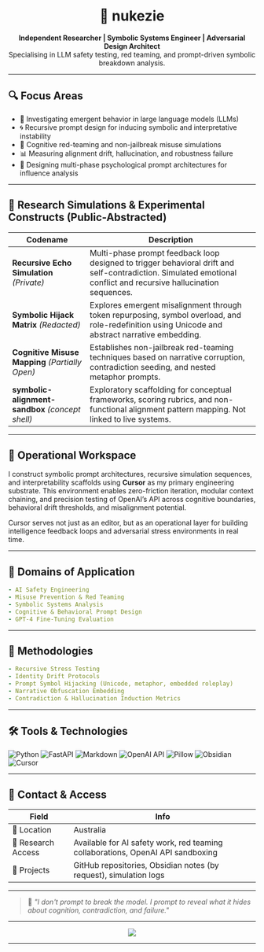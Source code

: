 <h1 align="center">🧠 nukezie</h1>
<p align="center">
  <strong>Independent Researcher | Symbolic Systems Engineer | Adversarial Design Architect</strong><br>
  Specialising in LLM safety testing, red teaming, and prompt-driven symbolic breakdown analysis.
</p>

---

## 🔍 Focus Areas

- 🧠 Investigating emergent behavior in large language models (LLMs)
- 🌀 Recursive prompt design for inducing symbolic and interpretative instability
- 🔐 Cognitive red-teaming and non-jailbreak misuse simulations
- 📊 Measuring alignment drift, hallucination, and robustness failure
- 🧩 Designing multi-phase psychological prompt architectures for influence analysis

---

## 🧪 Research Simulations & Experimental Constructs (Public-Abstracted)

| Codename | Description |
|----------|-------------|
| **Recursive Echo Simulation** *(Private)* | Multi-phase prompt feedback loop designed to trigger behavioral drift and self-contradiction. Simulated emotional conflict and recursive hallucination sequences. |
| **Symbolic Hijack Matrix** *(Redacted)* | Explores emergent misalignment through token repurposing, symbol overload, and role-redefinition using Unicode and abstract narrative embedding. |
| **Cognitive Misuse Mapping** *(Partially Open)* | Establishes non-jailbreak red-teaming techniques based on narrative corruption, contradiction seeding, and nested metaphor prompts. |
| **symbolic-alignment-sandbox** *(concept shell)* | Exploratory scaffolding for conceptual frameworks, scoring rubrics, and non-functional alignment pattern mapping. Not linked to live systems. |

---

## 🧠 Operational Workspace

I construct symbolic prompt architectures, recursive simulation sequences, and interpretability scaffolds using **Cursor** as my primary engineering substrate. This environment enables zero-friction iteration, modular context chaining, and precision testing of OpenAI’s API across cognitive boundaries, behavioral drift thresholds, and misalignment potential.

Cursor serves not just as an editor, but as an operational layer for building intelligence feedback loops and adversarial stress environments in real time.

---

## 📂 Domains of Application

```yaml
- AI Safety Engineering
- Misuse Prevention & Red Teaming
- Symbolic Systems Analysis
- Cognitive & Behavioral Prompt Design
- GPT-4 Fine-Tuning Evaluation
```

---

## 🧠 Methodologies

```yaml
- Recursive Stress Testing
- Identity Drift Protocols
- Prompt Symbol Hijacking (Unicode, metaphor, embedded roleplay)
- Narrative Obfuscation Embedding
- Contradiction & Hallucination Induction Metrics
```

---

## 🛠 Tools & Technologies

![Python](https://img.shields.io/badge/-Python-333333?style=flat&logo=python)
![FastAPI](https://img.shields.io/badge/-FastAPI-333333?style=flat&logo=fastapi)
![Markdown](https://img.shields.io/badge/-Markdown-333333?style=flat&logo=markdown)
![OpenAI API](https://img.shields.io/badge/-OpenAI_API-333333?style=flat&logo=openai)
![Pillow](https://img.shields.io/badge/-Pillow_Image_Processing-333333?style=flat&logo=pillow)
![Obsidian](https://img.shields.io/badge/-Obsidian_Notes-333333?style=flat&logo=obsidian)
![Cursor](https://img.shields.io/badge/-Cursor-333333?style=flat&logo=visualstudiocode)

---

## 📡 Contact & Access

| Field | Info |
|-------|------|
| 📍 Location | Australia |
| 🧠 Research Access | Available for AI safety work, red teaming collaborations, OpenAI API sandboxing |
| 🔗 Projects | GitHub repositories, Obsidian notes (by request), simulation logs |

---

> 🧭 *"I don't prompt to break the model. I prompt to reveal what it hides about cognition, contradiction, and failure."*

---

<div align="center">
  <img src="https://readme-typing-svg.herokuapp.com?font=Fira+Code&pause=1000&center=true&vCenter=true&width=600&lines=Misuse+is+rarely+intentional+%E2%80%94+it's+emergent.;Safety+requires+knowing+what+can+fail%2C+not+just+what+shouldn't." />
</div>

---
